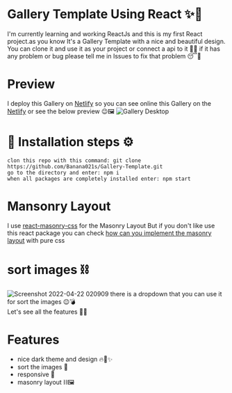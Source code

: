 # Gallery Template Using React ✨🎊
I'm currently learning and working ReactJs and this is my first React project.as you know It's a Gallery Template with a nice and beautiful design. You can clone it and use it as your project or connect a api to it 🤔🔥 if it has any problem or bug please tell me in Issues to fix that problem 😴🤝

# Preview
I deploy this Gallery on [Netlify](https://chimerical-cendol-b65002.netlify.app/) so you can see online this Gallery on the [Netlify](https://chimerical-cendol-b65002.netlify.app/) or see the below preview 😉🖼
![Gallery Desktop](https://user-images.githubusercontent.com/89915857/164554768-0c553069-068e-4b3b-b6be-3c383a76d0cf.png)

# 📍 Installation steps ⚙
    clon this repo with this command: git clone https://github.com/Banana021s/Gallery-Template.git
    go to the directory and enter: npm i
    when all packages are completely installed enter: npm start
# Mansonry Layout
I use [react-masonry-css](https://github.com/paulcollett/react-masonry-css) for the Masonry Layout But if you don't like use this react package you can check [how can you implement the masonry layout](https://developer.mozilla.org/en-US/docs/Web/CSS/CSS_Grid_Layout/Masonry_Layout) with pure css
# sort images ⛓
![Screenshot 2022-04-22 020909](https://user-images.githubusercontent.com/89915857/164556569-59c8aaeb-4b06-426b-a81b-56a331ed374f.png)
there is a dropdown that you can use it for sort the images 😉💣
<br>
Let's see all the features 🧐🎈
# Features   
- nice dark theme and design 🔥🎨✨
- sort the images 🧮
- responsive 📲
- masonry layout ⛓🖼
